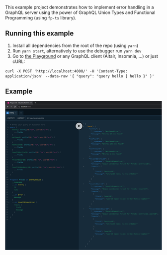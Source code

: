 This example project demonstrates how to implement error handling in a GraphQL server using the power of GraphQL Union Types and Functional Programming (using `fp-ts` library).

## Running this example

1. Install all dependencies from the root of the repo (using `yarn`)
2. Run `yarn start`, alternatively to use the debugger run `yarn dev`
3. Go to [the Playground](http://localhost:4000/) or any GraphQL client (Altair, Insomnia, ...) or just cURL:
```
curl -X POST 'http://localhost:4000/' -H 'Content-Type: application/json' --data-raw '{ "query": "query hello { hello }" }'
```

## Example
![queries](./playground_queries.png)